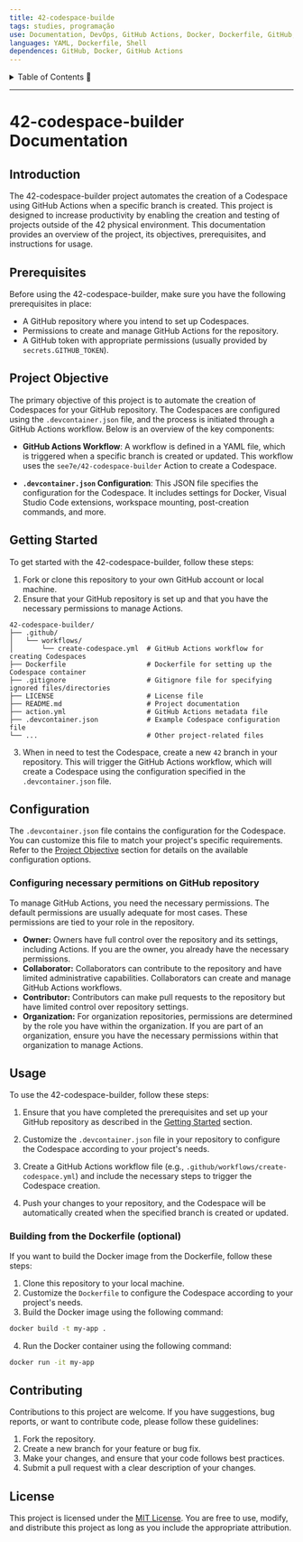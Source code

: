 ```yaml
---
title: 42-codespace-builde
tags: studies, programação
use: Documentation, DevOps, GitHub Actions, Docker, Dockerfile, GitHub, GitHub Actions
languages: YAML, Dockerfile, Shell
dependences: GitHub, Docker, GitHub Actions
---
```


<details> <summary>Table of Contents 🔖</summary>

- [42-codespace-builder Documentation](#42-codespace-builder-documentation)
  - [Introduction](#introduction)
  - [Prerequisites](#prerequisites)
  - [Project Objective](#project-objective)
  - [Getting Started](#getting-started)
  - [Configuration](#configuration)
    - [Configuring necessary permitions on GitHub repository](#configuring-necessary-permitions-on-github-repository)
  - [Usage](#usage)
    - [Building from the Dockerfile (optional)](#building-from-the-dockerfile-optional)
  - [Contributing](#contributing)
  - [License](#license)

</details>

---

# 42-codespace-builder Documentation

## Introduction

The 42-codespace-builder project automates the creation of a Codespace using GitHub Actions when a specific branch is created. This project is designed to increase productivity by enabling the creation and testing of projects outside of the 42 physical environment. This documentation provides an overview of the project, its objectives, prerequisites, and instructions for usage.

## Prerequisites

Before using the 42-codespace-builder, make sure you have the following prerequisites in place:

- A GitHub repository where you intend to set up Codespaces.
- Permissions to create and manage GitHub Actions for the repository.
- A GitHub token with appropriate permissions (usually provided by `secrets.GITHUB_TOKEN`).

## Project Objective

The primary objective of this project is to automate the creation of Codespaces for your GitHub repository. The Codespaces are configured using the `.devcontainer.json` file, and the process is initiated through a GitHub Actions workflow. Below is an overview of the key components:

- **GitHub Actions Workflow**: A workflow is defined in a YAML file, which is triggered when a specific branch is created or updated. This workflow uses the `see7e/42-codespace-builder` Action to create a Codespace.

- **`.devcontainer.json` Configuration**: This JSON file specifies the configuration for the Codespace. It includes settings for Docker, Visual Studio Code extensions, workspace mounting, post-creation commands, and more.

## Getting Started

To get started with the 42-codespace-builder, follow these steps:

1. Fork or clone this repository to your own GitHub account or local machine.
2. Ensure that your GitHub repository is set up and that you have the necessary permissions to manage Actions.

```
42-codespace-builder/
├── .github/
│   └── workflows/
│       └── create-codespace.yml  # GitHub Actions workflow for creating Codespaces
├── Dockerfile                    # Dockerfile for setting up the Codespace container
├── .gitignore                    # Gitignore file for specifying ignored files/directories
├── LICENSE                       # License file
├── README.md                     # Project documentation
├── action.yml                    # GitHub Actions metadata file
├── .devcontainer.json            # Example Codespace configuration file
└── ...                           # Other project-related files
```

3. When in need to test the Codespace, create a new `42` branch in your repository. This will trigger the GitHub Actions workflow, which will create a Codespace using the configuration specified in the `.devcontainer.json` file.

## Configuration

The `.devcontainer.json` file contains the configuration for the Codespace. You can customize this file to match your project's specific requirements. Refer to the [Project Objective](#project-objective) section for details on the available configuration options.

### Configuring necessary permitions on GitHub repository

To manage GitHub Actions, you need the necessary permissions. The default permissions are usually adequate for most cases. These permissions are tied to your role in the repository.

-   **Owner:** Owners have full control over the repository and its settings, including Actions. If you are the owner, you already have the necessary permissions.
-   **Collaborator:** Collaborators can contribute to the repository and have limited administrative capabilities. Collaborators can create and manage GitHub Actions workflows.
-   **Contributor:** Contributors can make pull requests to the repository but have limited control over repository settings.
-   **Organization:** For organization repositories, permissions are determined by the role you have within the organization. If you are part of an organization, ensure you have the necessary permissions within that organization to manage Actions.

## Usage

To use the 42-codespace-builder, follow these steps:

1. Ensure that you have completed the prerequisites and set up your GitHub repository as described in the [Getting Started](#getting-started) section.

2. Customize the `.devcontainer.json` file in your repository to configure the Codespace according to your project's needs.

3. Create a GitHub Actions workflow file (e.g., `.github/workflows/create-codespace.yml`) and include the necessary steps to trigger the Codespace creation.

4. Push your changes to your repository, and the Codespace will be automatically created when the specified branch is created or updated.

### Building from the Dockerfile (optional)

If you want to build the Docker image from the Dockerfile, follow these steps:

1. Clone this repository to your local machine.
2. Customize the `Dockerfile` to configure the Codespace according to your project's needs.
3. Build the Docker image using the following command:

```bash
docker build -t my-app .
```

4. Run the Docker container using the following command:

```bash
docker run -it my-app
```


## Contributing

Contributions to this project are welcome. If you have suggestions, bug reports, or want to contribute code, please follow these guidelines:

1. Fork the repository.
2. Create a new branch for your feature or bug fix.
3. Make your changes, and ensure that your code follows best practices.
4. Submit a pull request with a clear description of your changes.

## License

This project is licensed under the [MIT License](LICENSE). You are free to use, modify, and distribute this project as long as you include the appropriate attribution.
